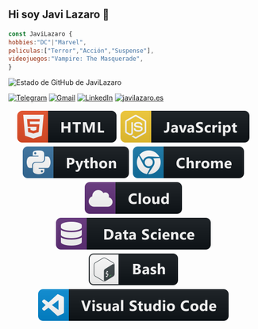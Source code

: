 ## Hi soy Javi Lazaro 👋


```js 
const JaviLazaro {
hobbies:"DC"|"Marvel",
peliculas:["Terror","Acción","Suspense"],
videojuegos:"Vampire: The Masquerade",
}
```

![Estado de GitHub de JaviLazaro](https://github-readme-stats.vercel.app/api?username=pichu2707)
<!--
**pichu2707/pichu2707** is a ✨ _special_ ✨ repository because its `README.md` (this file) appears on your GitHub profile.
Here are some ideas to get you started:

- 🔭 I’m currently working on ...
-->
[![Telegram](https://img.shields.io/badge/-TELEGRAM-2CA5E0?style=for-the-badge&logo=telegram&logoColor=white)](t.me/sesionesgolfas)
[![Gmail](https://img.shields.io/badge/-GMAIL-D14836?style=for-the-badge&logo=gmail&logoColor=white)](mailto:hola@javilazaro.es)
[![LinkedIn](https://img.shields.io/badge/-LINKEDIN-0077B5?style=for-the-badge&logo=linkedin&logoColor=white)]([https://www.linkedin.com/in/adammalston/](https://www.linkedin.com/in/javi-lazaro/))
[![javilazaro.es](https://img.shields.io/badge/-JAVILAZARO.ES-000000?style=for-the-badge&logo=react&logoColor=white)](https://www.javilazaro.es/)

<p align="center">
 <img src="https://raw.githubusercontent.com/8bithemant/8bithemant/master/svg/dev/languages/html.svg" alt="Twitter" style="vertical-align:top; margin:4px"><img src="https://raw.githubusercontent.com/8bithemant/8bithemant/master/svg/dev/languages/js.svg" alt="Twitter" style="vertical-align:top; margin:4px"><img src="https://raw.githubusercontent.com/8bithemant/8bithemant/master/svg/dev/languages/python.svg" alt="Twitter" style="vertical-align:top; margin:4px"><img src="https://raw.githubusercontent.com/8bithemant/8bithemant/master/svg/dev/misc/chrome.svg" alt="Twitter" style="vertical-align:top; margin:4px"><img src="https://raw.githubusercontent.com/8bithemant/8bithemant/master/svg/dev/misc/cloud.svg" alt="Twitter" style="vertical-align:top; margin:4px"><img src="https://raw.githubusercontent.com/8bithemant/8bithemant/master/svg/dev/misc/datascience.svg" alt="Twitter" style="vertical-align:top; margin:4px"><img src="https://raw.githubusercontent.com/8bithemant/8bithemant/master/svg/dev/tools/bash.svg" alt="Twitter" style="vertical-align:top; margin:4px"><img src="https://raw.githubusercontent.com/8bithemant/8bithemant/master/svg/dev/tools/visualstudio_code.svg" alt="Twitter" style="vertical-align:top; margin:4px">

</p>
<!--
- 🌱 I’m currently learning ...
- 👯 I’m looking to collaborate on ...
- 🤔 I’m looking for help with ...
- 💬 Ask me about ...
- 📫 How to reach me: ...
- 😄 Pronouns: ...
- ⚡ Fun fact: ...
-->
